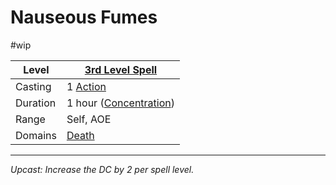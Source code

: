 # Nauseous Fumes
#wip

| Level    | [3rd Level Spell](3rd%20Level%20Spells.md)          |
| -------- | --------------------------------------------------- |
| Casting  | 1 [Action](../../../../Game%20Procedures/Action.md) |
| Duration | 1 hour ([Concentration](../../../Concentration.md)) |
| Range    | Self, AOE                                           |
| Domains  | [Death](../../../Spell%20Domains/Death.md)          |




---
*Upcast: Increase the DC by 2 per spell level.*